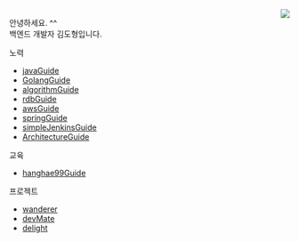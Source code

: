 <img align='right' src="http://mazassumnida.wtf/api/v2/generate_badge?boj=dohyung97022">    

안녕하세요. ^^    
백엔드 개발자 김도형입니다.   

노력
  * [javaGuide](https://github.com/dohyung97022/javaGuide)
  * [GolangGuide](https://github.com/dohyung97022/GolangGuide)
  * [algorithmGuide](https://github.com/dohyung97022/algorithmGuide)
  * [rdbGuide](https://github.com/dohyung97022/RDBGuide)
  * [awsGuide](https://github.com/dohyung97022/awsGuide)
  * [springGuide](https://github.com/dohyung97022/springGuide)
  * [simpleJenkinsGuide](https://github.com/dohyung97022/simpleJenkinsGuide)
  * [ArchitectureGuide](https://github.com/dohyung97022/ArchitectureGuide)

교육
  * [hanghae99Guide](https://github.com/dohyung97022/hangHae99Guide)

프로젝트
  * [wanderer](https://github.com/hanghaeWeek1Team12/wanderer)
  * [devMate](https://github.com/hanghaeWeek5Team21)
  * [delight](https://github.com/Team-Delight/Delight-Server)
